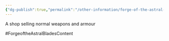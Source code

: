 ```yaml
---
{"dg-publish":true,"permalink":"/other-information/forge-of-the-astral-blades/locations/gateway-baazar/grimbles-gear/","updated":"2024-12-13T17:46:39.098+00:00"}
---
```


A shop selling normal weapons and armour 

#ForgeoftheAstralBladesContent  